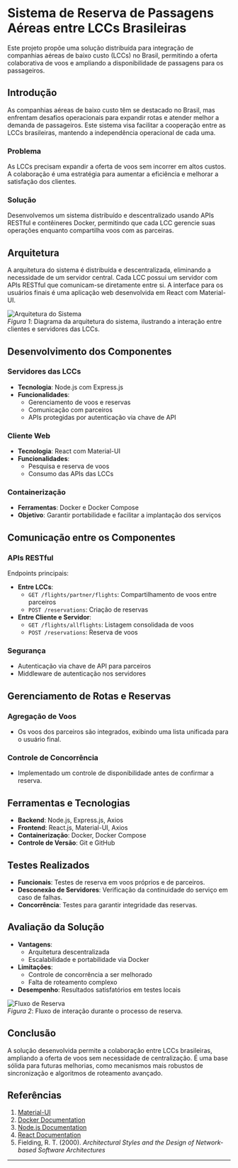 # Sistema de Reserva de Passagens Aéreas entre LCCs Brasileiras

Este projeto propõe uma solução distribuída para integração de companhias aéreas de baixo custo (LCCs) no Brasil, permitindo a oferta colaborativa de voos e ampliando a disponibilidade de passagens para os passageiros.

## Introdução

As companhias aéreas de baixo custo têm se destacado no Brasil, mas enfrentam desafios operacionais para expandir rotas e atender melhor a demanda de passageiros. Este sistema visa facilitar a cooperação entre as LCCs brasileiras, mantendo a independência operacional de cada uma.

### Problema

As LCCs precisam expandir a oferta de voos sem incorrer em altos custos. A colaboração é uma estratégia para aumentar a eficiência e melhorar a satisfação dos clientes.

### Solução

Desenvolvemos um sistema distribuído e descentralizado usando APIs RESTful e contêineres Docker, permitindo que cada LCC gerencie suas operações enquanto compartilha voos com as parceiras.

## Arquitetura

A arquitetura do sistema é distribuída e descentralizada, eliminando a necessidade de um servidor central. Cada LCC possui um servidor com APIs RESTful que comunicam-se diretamente entre si. A interface para os usuários finais é uma aplicação web desenvolvida em React com Material-UI.

![Arquitetura do Sistema](images/arquitetura.png)  
*Figura 1*: Diagrama da arquitetura do sistema, ilustrando a interação entre clientes e servidores das LCCs.

## Desenvolvimento dos Componentes

### Servidores das LCCs
- **Tecnologia**: Node.js com Express.js
- **Funcionalidades**:
  - Gerenciamento de voos e reservas
  - Comunicação com parceiros
  - APIs protegidas por autenticação via chave de API

### Cliente Web
- **Tecnologia**: React com Material-UI
- **Funcionalidades**:
  - Pesquisa e reserva de voos
  - Consumo das APIs das LCCs

### Containerização
- **Ferramentas**: Docker e Docker Compose
- **Objetivo**: Garantir portabilidade e facilitar a implantação dos serviços

## Comunicação entre os Componentes

### APIs RESTful

Endpoints principais:
- **Entre LCCs**:
  - `GET /flights/partner/flights`: Compartilhamento de voos entre parceiros
  - `POST /reservations`: Criação de reservas
- **Entre Cliente e Servidor**:
  - `GET /flights/allflights`: Listagem consolidada de voos
  - `POST /reservations`: Reserva de voos

### Segurança
- Autenticação via chave de API para parceiros
- Middleware de autenticação nos servidores

## Gerenciamento de Rotas e Reservas

### Agregação de Voos
- Os voos dos parceiros são integrados, exibindo uma lista unificada para o usuário final.

### Controle de Concorrência
- Implementado um controle de disponibilidade antes de confirmar a reserva.

## Ferramentas e Tecnologias

- **Backend**: Node.js, Express.js, Axios
- **Frontend**: React.js, Material-UI, Axios
- **Containerização**: Docker, Docker Compose
- **Controle de Versão**: Git e GitHub

## Testes Realizados

- **Funcionais**: Testes de reserva em voos próprios e de parceiros.
- **Desconexão de Servidores**: Verificação da continuidade do serviço em caso de falhas.
- **Concorrência**: Testes para garantir integridade das reservas.

## Avaliação da Solução

- **Vantagens**:
  - Arquitetura descentralizada
  - Escalabilidade e portabilidade via Docker
- **Limitações**:
  - Controle de concorrência a ser melhorado
  - Falta de roteamento complexo
- **Desempenho**: Resultados satisfatórios em testes locais

![Fluxo de Reserva](images/fluxo_reserva.png)  
*Figura 2*: Fluxo de interação durante o processo de reserva.

## Conclusão

A solução desenvolvida permite a colaboração entre LCCs brasileiras, ampliando a oferta de voos sem necessidade de centralização. É uma base sólida para futuras melhorias, como mecanismos mais robustos de sincronização e algoritmos de roteamento avançado.

## Referências

1. [Material-UI](https://mui.com/pt/)
2. [Docker Documentation](https://docs.docker.com/)
3. [Node.js Documentation](https://nodejs.org/en/docs/)
4. [React Documentation](https://reactjs.org/docs/getting-started.html)
5. Fielding, R. T. (2000). *Architectural Styles and the Design of Network-based Software Architectures*

---

